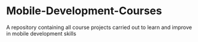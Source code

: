 # Mobile-Development-Courses
A repository containing all course projects carried out to learn and improve in mobile development skills
